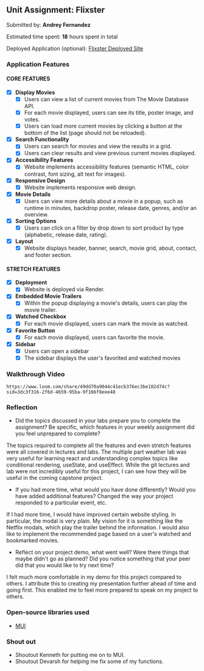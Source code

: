 ## Unit Assignment: Flixster

Submitted by: **Andrey Fernandez**

Estimated time spent: **18** hours spent in total

Deployed Application (optional): [Flixster Deployed Site](https://flixster-starter-44lr.onrender.com/)

### Application Features

#### CORE FEATURES

- [x] **Display Movies**
  - [x] Users can view a list of current movies from The Movie Database API.
  - [x] For each movie displayed, users can see its title, poster image, and votes.
  - [x] Users can load more current movies by clicking a button at the bottom of the list (page should not be reloaded).
- [x] **Search Functionality**
  - [x] Users can search for movies and view the results in a grid.
  - [x] Users can clear results and view previous current movies displayed.
- [x] **Accessibility Features**
  - [x] Website implements accessibility features (semantic HTML, color contrast, font sizing, alt text for images).
- [x] **Responsive Design**
  - [x] Website implements responsive web design.
- [x] **Movie Details**
  - [x] Users can view more details about a movie in a popup, such as runtime in minutes, backdrop poster, release date, genres, and/or an overview.
- [x] **Sorting Options**
  - [x] Users can click on a filter by drop down to sort product by type (alphabetic, release date, rating).
- [x] **Layout**
  - [x] Website displays header, banner, search, movie grid, about, contact, and footer section.

#### STRETCH FEATURES

- [x] **Deployment**
  - [x] Website is deployed via Render.
- [x] **Embedded Movie Trailers**
  - [x] Within the popup displaying a movie's details, users can play the movie trailer.
- [x] **Watched Checkbox**
  - [x] For each movie displayed, users can mark the movie as watched.
- [x] **Favorite Button**
  - [x] For each movie displayed, users can favorite the movie.
- [x] **Sidebar**
  - [x] Users can open a sidebar
  - [x] The sidebar displays the user's favorited and watched movies

### Walkthrough Video

`https://www.loom.com/share/49dd70a9044c41ecb376ec3be102d74c?sid=3dc3f316-2f6d-4659-95ba-9f166f8eee48`

### Reflection

- Did the topics discussed in your labs prepare you to complete the assignment? Be specific, which features in your weekly assignment did you feel unprepared to complete?

The topics required to complete all the features and even stretch features were all covered in lectures and labs. The multiple part weather lab was very useful for learning react and understanding complex topics like conditional rendering, useState, and useEffect. While the git lectures and lab were not incredibly useful for this project, I can see how they will be useful in the coming capstone project.

- If you had more time, what would you have done differently? Would you have added additional features? Changed the way your project responded to a particular event, etc.

If I had more time, I would have improved certain website styling. In particular, the modal is very plain. My vision for it is something like the Netflix modals, which play the trailer behind the information. I would also like to implement the recommended page based on a user's watched and bookmarked movies.

- Reflect on your project demo, what went well? Were there things that maybe didn't go as planned? Did you notice something that your peer did that you would like to try next time?

I felt much more comfortable in my demo for this project compared to others. I attribute this to creating my presentation further ahead of time and going first. This enabled me to feel more prepared to speak on my project to others.

### Open-source libraries used

- [MUI](https://mui.com/)

### Shout out

- Shoutout Kenneth for putting me on to MUI.
- Shoutout Devarsh for helping me fix some of my functions.
